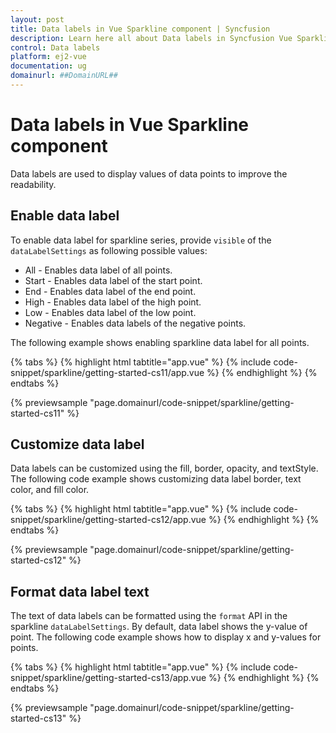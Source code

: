 ```yaml
---
layout: post
title: Data labels in Vue Sparkline component | Syncfusion
description: Learn here all about Data labels in Syncfusion Vue Sparkline component of Syncfusion Essential JS 2 and more.
control: Data labels 
platform: ej2-vue
documentation: ug
domainurl: ##DomainURL##
---
```


# Data labels in Vue Sparkline component

Data labels are used to display values of data points to improve the readability.

## Enable data label

To enable data label for sparkline series, provide `visible` of the `dataLabelSettings` as following possible values:

* All - Enables data label of  all points.
* Start - Enables data label of the start point.
* End - Enables data label of the end point.
* High - Enables data label of the high point.
* Low - Enables data label of the low point.
* Negative - Enables data labels of the negative points.

The following example shows enabling sparkline data label for all points.

{% tabs %}
{% highlight html tabtitle="app.vue" %}
{% include code-snippet/sparkline/getting-started-cs11/app.vue %}
{% endhighlight %}
{% endtabs %}
        
{% previewsample "page.domainurl/code-snippet/sparkline/getting-started-cs11" %}

## Customize data label

Data labels can be customized using the fill, border, opacity, and textStyle. The following code example shows customizing data label border, text color, and fill color.

{% tabs %}
{% highlight html tabtitle="app.vue" %}
{% include code-snippet/sparkline/getting-started-cs12/app.vue %}
{% endhighlight %}
{% endtabs %}
        
{% previewsample "page.domainurl/code-snippet/sparkline/getting-started-cs12" %}

## Format data label text

The text of data labels can be formatted using the `format` API in the sparkline `dataLabelSettings`. By default, data label shows the y-value of point. The following code example shows how to display x and y-values for points.

{% tabs %}
{% highlight html tabtitle="app.vue" %}
{% include code-snippet/sparkline/getting-started-cs13/app.vue %}
{% endhighlight %}
{% endtabs %}
        
{% previewsample "page.domainurl/code-snippet/sparkline/getting-started-cs13" %}
